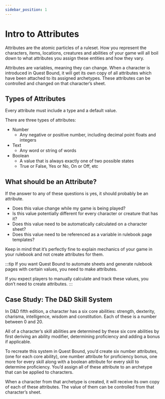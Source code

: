 ```yaml
---
sidebar_position: 1
---
```


# Intro to Attributes

Attributes are the atomic particles of a ruleset. How you represent the characters, items, locations, creatures and abilities of your game will all boil down to what attributes you assign these entities and how they vary.

Attributes are variables, meaning they can change. When a character is introduced in Quest Bound, it will get its own copy of all attributes which have been attached to its assigned archetypes. These attributes can be controlled and changed on that character’s sheet.

## Types of Attributes

Every attribute must include a type and a default value.

There are three types of attributes:

- Number
  - Any negative or positive number, including decimal point floats and integers
- Text
  - Any word or string of words
- Boolean
  - A value that is always exactly one of two possible states
  - True or False, Yes or No, On or Off, etc

## What should be an Attribute?

If the answer to any of these questions is yes, it should probably be an attribute.

- Does this value change while my game is being played?
- Is this value potentially different for every character or creature that has it?
- Does this value need to be automatically calculated on a character sheet?
- Does this value need to be referenced as a variable in rulebook page templates?

Keep in mind that it’s perfectly fine to explain mechanics of your game in your rulebook and not create attributes for them.

:::tip
If you want Quest Bound to automate sheets and generate rulebook pages with certain values, you need to make attributes.

If you expect players to manually calculate and track these values, you don’t need to create attributes.
:::

## Case Study: The D&D Skill System

In D&D fifth edition, a character has a six core abilities: strength, dexterity, charisma, intelligence, wisdom and constitution. Each of these is a number between 0 and 20.

All of a character’s skill abilities are determined by these six core abilities by first deriving an ability modifier, determining proficiency and adding a bonus if applicable.

To recreate this system in Quest Bound, you’d create six number attributes, (one for each core ability), one number attribute for proficiency bonus, one more for every skill along with a boolean attribute for every skill to determine proficiency. You’d assign all of these attribute to an archetype that can be applied to characters.

When a character from that archetype is created, it will receive its own copy of each of these attributes. The value of them can be controlled from that character’s sheet.
